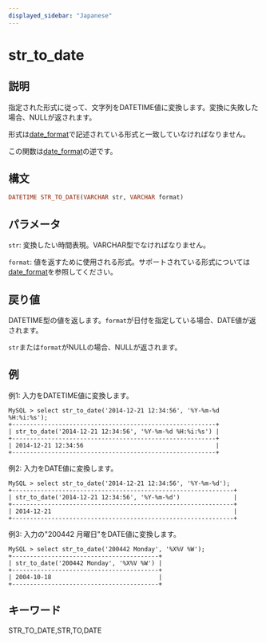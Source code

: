 ```yaml
---
displayed_sidebar: "Japanese"
---
```


# str_to_date

## 説明

指定された形式に従って、文字列をDATETIME値に変換します。変換に失敗した場合、NULLが返されます。

形式は[date_format](./date_format.md)で記述されている形式と一致していなければなりません。

この関数は[date_format](./date_format.md)の逆です。

## 構文

```Haskell
DATETIME STR_TO_DATE(VARCHAR str, VARCHAR format)
```

## パラメータ

`str`: 変換したい時間表現。VARCHAR型でなければなりません。

`format`: 値を返すために使用される形式。サポートされている形式については[date_format](./date_format.md)を参照してください。

## 戻り値

DATETIME型の値を返します。`format`が日付を指定している場合、DATE値が返されます。

`str`または`format`がNULLの場合、NULLが返されます。

## 例

例1: 入力をDATETIME値に変換します。

```Plain Text
MySQL > select str_to_date('2014-12-21 12:34:56', '%Y-%m-%d %H:%i:%s');
+---------------------------------------------------------+
| str_to_date('2014-12-21 12:34:56', '%Y-%m-%d %H:%i:%s') |
+---------------------------------------------------------+
| 2014-12-21 12:34:56                                     |
+---------------------------------------------------------+
```

例2: 入力をDATE値に変換します。

```Plain Text
MySQL > select str_to_date('2014-12-21 12:34:56', '%Y-%m-%d');
+--------------------------------------------------------------+
| str_to_date('2014-12-21 12:34:56', '%Y-%m-%d')               |
+--------------------------------------------------------------+
| 2014-12-21                                                   |
+--------------------------------------------------------------+
```

例3: 入力の"200442 月曜日"をDATE値に変換します。

```Plain Text
MySQL > select str_to_date('200442 Monday', '%X%V %W');
+-----------------------------------------+
| str_to_date('200442 Monday', '%X%V %W') |
+-----------------------------------------+
| 2004-10-18                              |
+-----------------------------------------+
```

## キーワード

STR_TO_DATE,STR,TO,DATE